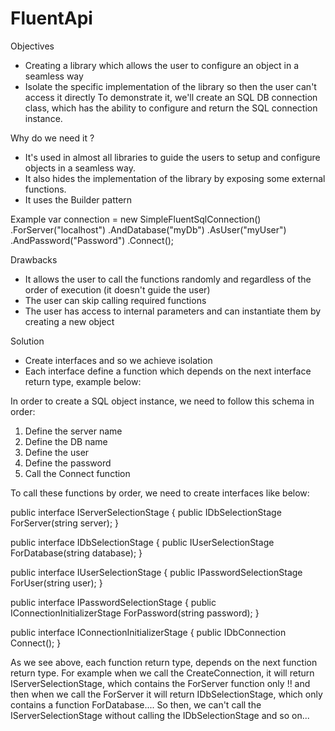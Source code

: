 # FluentApi
Objectives
- Creating a library which allows the user to configure an object in a seamless way
- Isolate the specific implementation of the library so then the user can't access it directly
To demonstrate it, we'll create an SQL DB connection class, which has the ability to configure and return the SQL connection instance.

Why do we need it ?
- It's used in almost all libraries to guide the users to setup and configure objects in a seamless way.
- It also hides the implementation of the library by exposing some external functions.
- It uses the Builder pattern

Example
var connection = new SimpleFluentSqlConnection()
.ForServer("localhost")
.AndDatabase("myDb")
.AsUser("myUser")
.AndPassword("Password")
.Connect();

Drawbacks
- It allows the user to call the functions randomly and regardless of the order of execution (it doesn't guide the user)
- The user can skip calling required functions
- The user has access to internal parameters and can instantiate them by creating a new object

Solution
- Create interfaces and so we achieve isolation
- Each interface define a function which depends on the next interface return type, example below:

In order to create a SQL object instance, we need to follow this schema in order:
1) Define the server name
2) Define the DB name
2) Define the user
3) Define the password
4) Call the Connect function

To call these functions by order, we need to create interfaces like below:

public interface IServerSelectionStage {
  public IDbSelectionStage ForServer(string server);
}

public interface IDbSelectionStage {
  public IUserSelectionStage ForDatabase(string database);
}

public interface IUserSelectionStage {
  public IPasswordSelectionStage ForUser(string user);
}

public interface IPasswordSelectionStage {
  public IConnectionInitializerStage ForPassword(string password);
}

public interface IConnectionInitializerStage {
  public IDbConnection Connect();
}

As we see above, each function return type, depends on the next function return type. For example when we call the CreateConnection, it will return IServerSelectionStage, which contains the ForServer function only !! and then when we call the ForServer it will return IDbSelectionStage, which only contains a function ForDatabase....
So then, we can't call the IServerSelectionStage without calling the IDbSelectionStage and so on...
